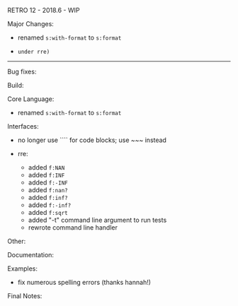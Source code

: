 RETRO 12 - 2018.6 - WIP

Major Changes:

- renamed `s:with-format` to `s:format`
- ```` no longer used for code blocks (now reserved for 'tests'
  under rre)

----------------------------------------------------------------

Bug fixes:

Build:

Core Language:

- renamed `s:with-format` to `s:format`

Interfaces:

- no longer use ```` for code blocks; use ~~~ instead
- rre:

  - added `f:NAN`
  - added `f:INF`
  - added `f:-INF`
  - added `f:nan?`
  - added `f:inf?`
  - added `f:-inf?`
  - added `f:sqrt`
  - added "-t" command line argument to run tests
  - rewrote command line handler

Other:

Documentation:

Examples:

- fix numerous spelling errors (thanks hannah!)

Final Notes:
